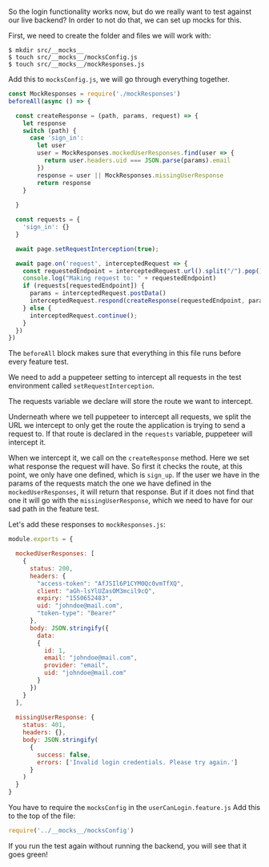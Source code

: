 So the login functionality works now, but do we really want to test against our live backend? In order to not do that, we can set up mocks for this.

First, we need to create the folder and files we will work with:

```shell
$ mkdir src/__mocks__
$ touch src/__mocks__/mocksConfig.js
$ touch src/__mocks__/mockResponses.js

```

Add this to `mocksConfig.js`, we will go through everything together.

```js
const MockResponses = require('./mockResponses')
beforeAll(async () => {

  const createResponse = (path, params, request) => {
    let response
    switch (path) {
      case 'sign_in':
        let user
        user = MockResponses.mockedUserResponses.find(user => {
          return user.headers.uid === JSON.parse(params).email
        })
        response = user || MockResponses.missingUserResponse
        return response
    }
    
  }

  const requests = {
    'sign_in': {}
  }

  await page.setRequestInterception(true);

  await page.on('request', interceptedRequest => {
    const requestedEndpoint = interceptedRequest.url().split("/").pop().split('?')[0];
    console.log("Making request to: " + requestedEndpoint)
    if (requests[requestedEndpoint]) {
      params = interceptedRequest.postData()
      interceptedRequest.respond(createResponse(requestedEndpoint, params, interceptedRequest));
    } else {
      interceptedRequest.continue();
    }
  })
})
```

The `beforeAll` block makes sure that everything in this file runs before every feature test. 

We need to add a puppeteer setting to intercept all requests in the test environment called `setRequestInterception`.

The requests variable we declare will store the route we want to intercept.

Underneath where we tell puppeteer to intercept all requests, we split the URL we intercept to only get the route the application is trying to send a request to. If that route is declared in the `requests` variable,  puppeteer will intercept it.

When we intercept it, we call on the `createResponse` method. Here we set what response the request will have. So first it checks the route, at this point, we only have one defined, which is `sign_up`. If the user we have in the params of the requests match the one we have defined in the `mockedUserResponses`, it will return that response. But if it does not find that one it will go with the `missingUserResponse`, which we need to have for our sad path in the feature test.

Let's add these responses to `mockResponses.js`:

```js
module.exports = {

  mockedUserResponses: [
    {
      status: 200,
      headers: {
        "access-token": "AfJSIl6P1CYM0Qc0vmTfXQ",
        client: "aGh-lsYlUZasOM3mcil9cQ",
        expiry: "1550652483",
        uid: "johndoe@mail.com",
        "token-type": "Bearer"
      },
      body: JSON.stringify({
        data:
        {
          id: 1,
          email: "johndoe@mail.com",
          provider: "email",
          uid: "johndoe@mail.com"
        }
      })
    }
  ],
  
  missingUserResponse: {
    status: 401,
    headers: {},
    body: JSON.stringify(
      {
        success: false,
        errors: ['Invalid login credentials. Please try again.']
      }
    )
  }
}
```

You have to require the `mocksConfig` in the `userCanLogin.feature.js` Add this to the top of the file:

```js
require('../__mocks__/mocksConfig')
```

If you run the test again without running the backend, you will see that it goes green!

